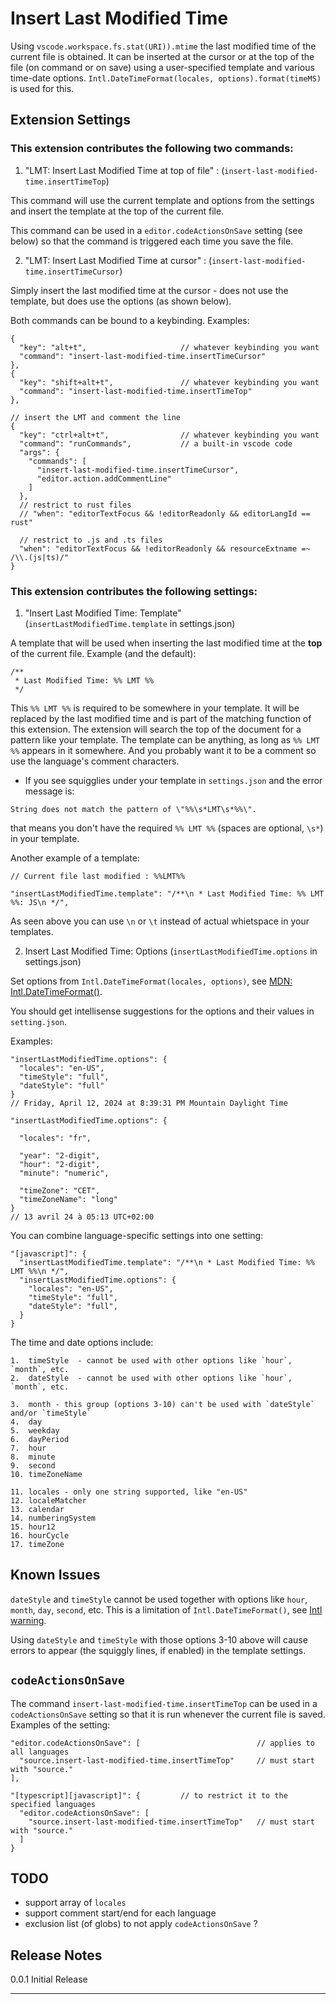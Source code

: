 # Insert Last Modified Time

Using `vscode.workspace.fs.stat(URI)).mtime` the last modified time of the current file is obtained.  It can be inserted at the cursor or at the top of the file (on command or on save) using a user-specified template and various time-date options.  `Intl.DateTimeFormat(locales, options).format(timeMS)` is used for this.

## Extension Settings

### This extension contributes the following two commands:

1. "LMT: Insert Last Modified Time at top of file" : (`insert-last-modified-time.insertTimeTop`)

This command will use the current template and options from the settings and insert the template at the top of the current file.

This command can be used in a `editor.codeActionsOnSave` setting (see below) so that the command is triggered each time you save the file.

2. "LMT: Insert Last Modified Time at cursor" : (`insert-last-modified-time.insertTimeCursor`)

Simply insert the last modified time at the cursor - does not use the template, but does use the options (as shown below).

Both commands can be bound to a keybinding.  Examples:

```jsonc
{
  "key": "alt+t",                     // whatever keybinding you want
  "command": "insert-last-modified-time.insertTimeCursor"
},
{
  "key": "shift+alt+t",               // whatever keybinding you want
  "command": "insert-last-modified-time.insertTimeTop"
},

// insert the LMT and comment the line
{
  "key": "ctrl+alt+t",                // whatever keybinding you want
  "command": "runCommands",           // a built-in vscode code
  "args": {
    "commands": [
      "insert-last-modified-time.insertTimeCursor",
      "editor.action.addCommentLine"
    ]
  },
  // restrict to rust files
  // "when": "editorTextFocus && !editorReadonly && editorLangId == rust"
  
  // restrict to .js and .ts files
  "when": "editorTextFocus && !editorReadonly && resourceExtname =~ /\\.(js|ts)/"
}
```

### This extension contributes the following settings:

1. "Insert Last Modified Time: Template" (`insertLastModifiedTime.template` in settings.json)

A template that will be used when inserting the last modified time at the **top** of the current file.  Example (and the default):

```plaintext
/**
 * Last Modified Time: %% LMT %%
 */
```

This `%% LMT %%` is required to be somewhere in your template.  It will be replaced by the last modified time and is part of the matching function of this extension.  The extension will search the top of the document for a pattern like your template.  The template can be anything, as long as `%% LMT %%` appears in it somewhere.  And you probably want it to be a comment so use the language's comment characters.

* If you see squigglies under your template in `settings.json` and the error message is:

```plaintext
String does not match the pattern of \"%%\s*LMT\s*%%\".
```

that means you don't have the required `%% LMT %%` (spaces are optional, `\s*`) in your template.

Another example of a template:

```plaintext
// Current file last modified : %%LMT%%
```

```plaintext
"insertLastModifiedTime.template": "/**\n * Last Modified Time: %% LMT %%: JS\n */",
```

As seen above you can use `\n` or `\t` instead of actual whietspace in your templates.

2. Insert Last Modified Time: Options (`insertLastModifiedTime.options` in settings.json)

Set options from `Intl.DateTimeFormat(locales, options)`, see [MDN: Intl.DateTimeFormat()](https://developer.mozilla.org/en-US/docs/Web/JavaScript/Reference/Global_Objects/Intl/DateTimeFormat/DateTimeFormat#timezonename).

You should get intellisense suggestions for the options and their values in `setting.json`.

Examples:

```jsonc
"insertLastModifiedTime.options": {
  "locales": "en-US",
  "timeStyle": "full",
  "dateStyle": "full"
}
// Friday, April 12, 2024 at 8:39:31 PM Mountain Daylight Time
```

```jsonc
"insertLastModifiedTime.options": {
  
  "locales": "fr",
  
  "year": "2-digit",
  "hour": "2-digit",
  "minute": "numeric",
  
  "timeZone": "CET",
  "timeZoneName": "long"
}
// 13 avril 24 à 05:13 UTC+02:00
```

You can combine language-specific settings into one setting:

```jsonc
"[javascript]": { 
  "insertLastModifiedTime.template": "/**\n * Last Modified Time: %% LMT %%\n */",
  "insertLastModifiedTime.options": {
    "locales": "en-US",
    "timeStyle": "full",
    "dateStyle": "full",
  }
}
```

The time and date options include:

```plaintext
1.  timeStyle  - cannot be used with other options like `hour`, `month`, etc.
2.  dateStyle  - cannot be used with other options like `hour`, `month`, etc.

3.  month - this group (options 3-10) can't be used with `dateStyle` and/or `timeStyle`
4.  day
5.  weekday
6.  dayPeriod
7.  hour
8.  minute
9.  second
10. timeZoneName

11. locales - only one string supported, like "en-US"
12. localeMatcher
13. calendar
14. numberingSystem
15. hour12
16. hourCycle
17. timeZone
```

## Known Issues

`dateStyle` and `timeStyle` cannot be used together with options like `hour`, `month`, `day`, `second`, etc.  This is a limitation of `Intl.DateTimeFormat()`, see [Intl warning](https://developer.mozilla.org/en-US/docs/Web/JavaScript/Reference/Global_Objects/Intl/DateTimeFormat/DateTimeFormat#timestyle).

Using `dateStyle` and `timeStyle` with those options 3-10 above will cause errors to appear (the squiggly lines, if enabled) in the template settings.

## `codeActionsOnSave`

The command `insert-last-modified-time.insertTimeTop` can be used in a `codeActionsOnSave` setting so that it is run whenever the current file is saved.  Examples of the setting:

```jsonc
"editor.codeActionsOnSave": [                          // applies to all languages
  "source.insert-last-modified-time.insertTimeTop"     // must start with "source."
],

"[typescript][javascript]": {         // to restrict it to the specified languages
  "editor.codeActionsOnSave": [
    "source.insert-last-modified-time.insertTimeTop"   // must start with "source."
  ]
}
```

## TODO

* support array of `locales`
* support comment start/end for each language
* exclusion list (of globs) to not apply `codeActionsOnSave` ?

## Release Notes

0.0.1 Initial Release

-----------------------------------------------------------------------------------------------------------  
